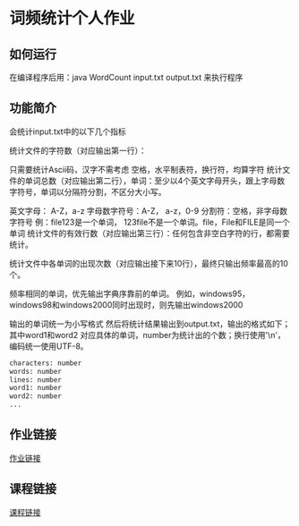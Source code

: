 # 词频统计个人作业
## 如何运行
在编译程序后用：java WordCount input.txt output.txt 来执行程序
## 功能简介
会统计input.txt中的以下几个指标

统计文件的字符数（对应输出第一行）：

只需要统计Ascii码，汉字不需考虑
空格，水平制表符，换行符，均算字符
统计文件的单词总数（对应输出第二行），单词：至少以4个英文字母开头，跟上字母数字符号，单词以分隔符分割，不区分大小写。

英文字母： A-Z，a-z
字母数字符号：A-Z， a-z，0-9
分割符：空格，非字母数字符号
例：file123是一个单词， 123file不是一个单词。file，File和FILE是同一个单词
统计文件的有效行数（对应输出第三行）：任何包含非空白字符的行，都需要统计。

统计文件中各单词的出现次数（对应输出接下来10行），最终只输出频率最高的10个。

频率相同的单词，优先输出字典序靠前的单词。
例如，windows95，windows98和windows2000同时出现时，则先输出windows2000

输出的单词统一为小写格式
然后将统计结果输出到output.txt，输出的格式如下；其中word1和word2 对应具体的单词，number为统计出的个数；换行使用'\n'，编码统一使用UTF-8。
```txt
characters: number
words: number
lines: number
word1: number
word2: number
...
```
## 作业链接
[作业链接](https://edu.cnblogs.com/campus/fzu/FZUSESPR21/homework/11672)
## 课程链接
[课程链接](https://edu.cnblogs.com/campus/fzu/FZUSESPR21)
